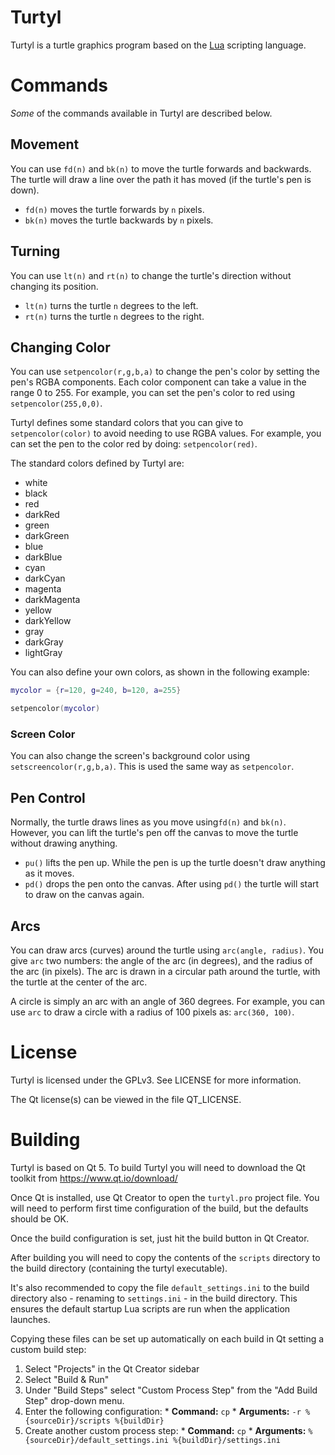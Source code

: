 # Turtyl

Turtyl is a turtle graphics program based on the [Lua](http://www.lua.org)
scripting language.


# Commands

_Some_ of the commands available in Turtyl are described below.

## Movement

You can use ``fd(n)`` and ``bk(n)`` to move the turtle forwards and backwards.
The turtle will draw a line over the path it has moved (if the turtle's pen is
down).
  * ``fd(n)`` moves the turtle forwards by ``n`` pixels.
  * ``bk(n)`` moves the turtle backwards by ``n`` pixels.

## Turning

You can use ``lt(n)`` and ``rt(n)`` to change the turtle's direction without
changing its position.
  * ``lt(n)`` turns the turtle ``n`` degrees to the left.
  * ``rt(n)`` turns the turtle ``n`` degrees to the right.

## Changing Color

You can use ``setpencolor(r,g,b,a)`` to change the pen's color by setting the
pen's RGBA components. Each color component can take a value in the range 0 to
255. For example, you can set the pen's color to red using ``setpencolor(255,0,0)``.

Turtyl defines some standard colors that you can give to ``setpencolor(color)``
to avoid needing to use RGBA values. For example, you can set the pen to the
color red by doing: ``setpencolor(red)``. 

The standard colors defined by Turtyl are:
  * white
  * black
  * red
  * darkRed
  * green
  * darkGreen
  * blue
  * darkBlue
  * cyan
  * darkCyan
  * magenta
  * darkMagenta
  * yellow
  * darkYellow
  * gray
  * darkGray
  * lightGray

You can also define your own colors, as shown in the following example:
```lua
mycolor = {r=120, g=240, b=120, a=255}

setpencolor(mycolor)
```

### Screen Color

You can also change the screen's background color using ``setscreencolor(r,g,b,a)``.
This is used the same way as ``setpencolor``.

## Pen Control

Normally, the turtle draws lines as you move using``fd(n)`` and ``bk(n)``.
However, you can lift the turtle's pen off the canvas to move the turtle
without drawing anything. 

  * ``pu()`` lifts the pen up. While the pen is up the turtle doesn't draw anything
    as it moves.
  * ``pd()`` drops the pen onto the canvas. After using ``pd()`` the turtle
    will start to draw on the canvas again.
    
## Arcs

You can draw arcs (curves) around the turtle using ``arc(angle, radius)``.
You give ``arc`` two numbers: the angle of the arc (in degrees), and the radius
of the arc (in pixels). The arc is drawn in a circular path around the turtle,
with the turtle at the center of the arc.

A circle is simply an arc with an angle of 360 degrees. For example, you can use 
``arc`` to draw a circle with a radius of 100 pixels as: ``arc(360, 100)``.


# License

Turtyl is licensed under the GPLv3. See LICENSE for more information.

The Qt license(s) can be viewed in the file QT_LICENSE.


# Building

Turtyl is based on Qt 5. To build Turtyl you will need to download the Qt toolkit
from https://www.qt.io/download/

Once Qt is installed, use Qt Creator to open the ``turtyl.pro`` project file.
You will need to perform first time configuration of the build, but the defaults
should be OK.

Once the build configuration is set, just hit the build button in Qt Creator.

After building you will need to copy the contents of the ``scripts`` directory
to the build directory (containing the turtyl executable).

It's also recommended to copy the file ``default_settings.ini`` to the build
directory also - renaming to ``settings.ini`` - in the build directory. This
ensures the default startup Lua scripts are run when the application launches.

Copying these files can be set up automatically on each build in Qt setting
a custom build step:
  1. Select "Projects" in the Qt Creator sidebar
  2. Select "Build & Run"
  3. Under "Build Steps" select "Custom Process Step" from the "Add Build Step"
     drop-down menu.
  4. Enter the following configuration:
    * **Command:** ``cp``
    * **Arguments:** ``-r %{sourceDir}/scripts %{buildDir}``
  5. Create another custom process step:
    * **Command:** ``cp``
    * **Arguments:** ``%{sourceDir}/default_settings.ini %{buildDir}/settings.ini``
     
